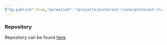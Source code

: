 ```yaml
---
{"dg-publish":true,"permalink":"/projects/pinterest-clone/pinterest-clone/"}
---
```


### Repository

Repository can be found [here](https://github.com/vikyw89/pinterestClone)